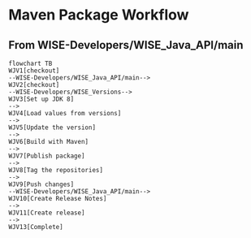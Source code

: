 # Maven Package Workflow

## From WISE-Developers/WISE_Java_API/main

```mermaid
flowchart TB
WJV1[checkout]
--WISE-Developers/WISE_Java_API/main-->
WJV2[checkout]
--WISE-Developers/WISE_Versions-->
WJV3[Set up JDK 8]
-->
WJV4[Load values from versions]
-->
WJV5[Update the version]
-->
WJV6[Build with Maven]
-->
WJV7[Publish package]
-->
WJV8[Tag the repositories]
-->
WJV9[Push changes]
--WISE-Developers/WISE_Java_API/main-->
WJV10[Create Release Notes]
-->
WJV11[Create release]
-->
WJV13[Complete]
```
